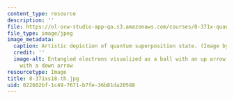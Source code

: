 ```yaml
---
content_type: resource
description: ''
file: https://ol-ocw-studio-app-qa.s3.amazonaws.com/courses/8-371x-quantum-information-science-ii-spring-2018/022602bf1c497671b7fe36b81da20588_8-371xs18-th.jpg
file_type: image/jpeg
image_metadata:
  caption: Artistic depiction of quantum superposition state. (Image by Isaac Chuang.)
  credit: ''
  image-alt: Entangled electrons visualized as a ball with an up arrow and a ball
    with a down arrow
resourcetype: Image
title: 8-371xs18-th.jpg
uid: 022602bf-1c49-7671-b7fe-36b81da20588
---
```

